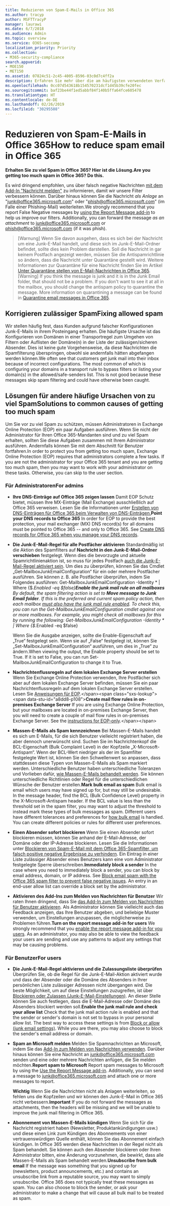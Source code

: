 ```yaml
---
title: Reduzieren von Spam-E-Mails in Office 365
ms.author: tracyp
author: MSFTTracyP
manager: laurawi
ms.date: 6/7/2018
ms.audience: Admin
ms.topic: overview
ms.service: O365-seccomp
localization_priority: Priority
ms.collection:
- M365-security-compliance
search.appverid:
- MOE150
- MET150
ms.assetid: 07824c51-2c45-4005-8596-03c0d7c4ff2a
description: Erfahren Sie mehr über die am häufigsten verwendeten Verfahren zur Reduzierung von Spam und Junk-E-Mails in Office 365.
ms.openlocfilehash: 0cc07d543618b154570231dcf1d45b39cfe20fec
ms.sourcegitcommit: baf23be44f1ed5abbf84f140b5ffa64fce605478
ms.translationtype: HT
ms.contentlocale: de-DE
ms.lasthandoff: 02/26/2019
ms.locfileid: "30295508"
---
```

# <a name="how-to-reduce-spam-email-in-office-365"></a><span data-ttu-id="a8dd8-103">Reduzieren von Spam-E-Mails in Office 365</span><span class="sxs-lookup"><span data-stu-id="a8dd8-103">How to reduce spam email in Office 365</span></span>

 <span data-ttu-id="a8dd8-104">**Erhalten Sie zu viel Spam in Office 365? Hier ist die Lösung.**</span><span class="sxs-lookup"><span data-stu-id="a8dd8-104">**Are you getting too much spam in Office 365? Do this.**</span></span>
  
<span data-ttu-id="a8dd8-p101">Es wird dringend empfohlen, uns über falsch negative Nachrichten [mit dem Add-In "Nachricht melden"](https://support.office.com/article/b5caa9f1-cdf3-4443-af8c-ff724ea719d2) zu informieren, damit wir unsere Filter verbessern können. Darüber hinaus können Sie die Nachricht *als Anlage* an "junk@office365.microsoft.com" oder "phish@office365.microsoft.com" (im Falle einer Phishing-Mail) weiterleiten.</span><span class="sxs-lookup"><span data-stu-id="a8dd8-p101">We strongly recommend that you report False Negative messages by [using the Report Message add-in](https://support.office.com/article/b5caa9f1-cdf3-4443-af8c-ff724ea719d2) to help us improve our filters. Additionally, you can forward the message *as an attachment* to junk@office365.microsoft.com or phish@office365.microsoft.com (if it was phish).</span></span>

><span data-ttu-id="a8dd8-p102">[Warnung] Wenn Sie davon ausgehen, dass es sich bei der Nachricht um eine Junk-E-Mail handelt, und diese sich im Junk-E-Mail-Ordner befindet, sollte dies kein Problem darstellen. Soll die Nachricht in gar keinem Postfach angezeigt werden, müssen Sie die Antispamrichtlinie so ändern, dass die Nachricht unter Quarantäne gestellt wird. Weitere Informationen zur Quarantäne für eine Nachricht finden Sie im Artikel [Unter Quarantäne stellen von E-Mail-Nachrichten in Office 365](quarantine-email-messages.md).</span><span class="sxs-lookup"><span data-stu-id="a8dd8-p102">[Warning] If you think the message is junk and it is in the Junk Email folder, that should not be a problem. If you don't want to see it at all in the mailbox, you should change the antispam policy to quarantine the message. More information on quarantining a message can be found in [Quarantine email messages in Office 365](quarantine-email-messages.md).</span></span>

## <a name="fixing-allowed-spam"></a><span data-ttu-id="a8dd8-110">Korrigieren zulässiger Spam</span><span class="sxs-lookup"><span data-stu-id="a8dd8-110">Fixing allowed spam</span></span>

<span data-ttu-id="a8dd8-p103">Wir stellen häufig fest, dass Kunden aufgrund falscher Konfigurationen Junk-E-Mails in ihrem Posteingang erhalten. Die häufigste Ursache ist das Konfigurieren von Domänen in einer Transportregel zum Umgehen von Filtern oder Auflisten der Domäne(n) in der Liste der zulässigen/sicheren Absender. Dies ist keine gute Vorgehensweise, da diese Nachrichten die Spamfilterung überspringen, obwohl sie andernfalls hätten abgefangen werden können.</span><span class="sxs-lookup"><span data-stu-id="a8dd8-p103">We often see that customers get junk mail into their inbox because of incorrect configurations. The most common of which is configuring your domains in a transport rule to bypass filters or listing your domain(s) in the allowed/safe-senders list. This is not good because these messages skip spam filtering and could have otherwise been caught.</span></span>  

## <a name="solutions-to-other-common-causes-of-getting-too-much-spam"></a><span data-ttu-id="a8dd8-114">Lösungen für andere häufige Ursachen von zu viel Spam</span><span class="sxs-lookup"><span data-stu-id="a8dd8-114">Solutions to common causes of getting too much spam</span></span>

<span data-ttu-id="a8dd8-p104">Um Sie vor zu viel Spam zu schützen, müssen Administratoren in Exchange Online Protection (EOP) ein paar Aufgaben ausführen. Wenn Sie nicht der Administrator für Ihren Office 365-Mandanten sind und zu viel Spam erhalten, sollten Sie diese Aufgaben zusammen mit Ihrem Administrator ausführen. Andernfalls können Sie mit dem Abschnitt für Benutzer fortfahren.</span><span class="sxs-lookup"><span data-stu-id="a8dd8-p104">In order to protect you from getting too much spam, Exchange Online Protection (EOP) requires that administrators complete a few tasks. If you are not the administrator for your Office 365 tenant and you are getting too much spam, then you may want to work with your administrator on these tasks. Otherwise, you can skip to the user section.</span></span>
  
### <a name="for-admins"></a><span data-ttu-id="a8dd8-118">Für Administratoren</span><span class="sxs-lookup"><span data-stu-id="a8dd8-118">For admins</span></span>

- <span data-ttu-id="a8dd8-p105">**Ihre DNS-Einträge auf Office 365 zeigen lassen** Damit EOP Schutz bietet, müssen Ihre MX-Einträge (Mail Exchange) ausschließlich auf Office 365 verweisen. Lesen Sie die Informationen unter [Erstellen von DNS-Einträgen für Office 365 beim Verwalten von DNS-Einträgen.](https://support.office.com/article/b0f3fdca-8a80-4e8e-9ef3-61e8a2a9ab23)</span><span class="sxs-lookup"><span data-stu-id="a8dd8-p105">**Point your DNS records to Office 365** In order for EOP to provide the best protection, your mail exchanger (MX) DNS record(s) for all domains must be pointed to Office 365 -- and only to Office 365. See [Create DNS records for Office 365 when you manage your DNS records](https://support.office.com/article/b0f3fdca-8a80-4e8e-9ef3-61e8a2a9ab23).</span></span>
    
- <span data-ttu-id="a8dd8-p106">**Die Junk-E-Mail-Regel für alle Postfächer aktivieren** Standardmäßig ist die Aktion des Spamfilters auf **Nachricht in den Junk-E-Mail-Ordner verschieben** festgelegt. Wenn dies die bevorzugte und aktuelle Spamrichtlinienaktion ist, so muss für jedes Postfach [auch die Junk-E-Mail-Regel aktiviert sein](https://support.office.com/de-DE/article/overview-of-the-junk-email-filter-5ae3ea8e-cf41-4fa0-b02a-3b96e21de089). Um dies zu überprüfen, können Sie das Cmdlet „Get-MailboxJunkEmailConfiguration“ für ein oder mehrere Postfächer ausführen. Sie können z. B. alle Postfächer überprüfen, indem Sie Folgendes ausführen: Get-MailboxJunkEmailConfiguration -Identity \* | Where {$_.Enabled -eq $false}</span><span class="sxs-lookup"><span data-stu-id="a8dd8-p106">**Enable the junk mail rule on all mailboxes** By default, the spam filtering action is set to **Move message to Junk Email folder**. If this is the preferred and current spam policy action, then each mailbox [must also have the junk mail rule enabled](https://support.office.com/de-DE/article/overview-of-the-junk-email-filter-5ae3ea8e-cf41-4fa0-b02a-3b96e21de089). To check this, you can run the Get-MailboxJunkEmailConfiguration cmdlet against one or more mailboxes. For example, you might check all mailboxes for this by running the following: Get-MailboxJunkEmailConfiguration -Identity \* | Where {$_.Enabled -eq $false}</span></span>
    
    <span data-ttu-id="a8dd8-p107">Wenn Sie die Ausgabe anzeigen, sollte die Enable-Eigenschaft auf „True“ festgelegt sein. Wenn sie auf „False“ festgelegt ist, können Sie „Set-MailboxJunkEmailConfiguration“ ausführen, um dies in „True“ zu ändern.</span><span class="sxs-lookup"><span data-stu-id="a8dd8-p107">When viewing the output, the Enable property should be set to True. If it is set to False, you can run Set-MailboxJunkEmailConfiguration to change it to True.</span></span>
    
- <span data-ttu-id="a8dd8-p108">**Nachrichtenflussregeln auf dem lokalen Exchange Server erstellen** Wenn Sie Exchange Online Protection verwenden, Ihre Postfächer sich aber auf dem lokalen Exchange Server befinden, müssen Sie ein paar Nachrichtenflussregeln auf dem lokalen Exchange Server erstellen. Lesen Sie [Anweisungen für EOP](https://docs.microsoft.com/previous-versions/exchange-server/exchange-150/jj900470(v=exchg.150)).</span><span class="sxs-lookup"><span data-stu-id="a8dd8-p108">**Create mail flow rules in on-premises Exchange Server** If you are using Exchange Online Protection, but your mailboxes are located in on-premises Exchange Server, then you will need to create a couple of mail flow rules in on-premises Exchange Server. See the [instructions for EOP-only](https://docs.microsoft.com/previous-versions/exchange-server/exchange-150/jj900470(v=exchg.150)).</span></span>
    
- <span data-ttu-id="a8dd8-p109">**Massen-E-Mails als Spam kennzeichnen** Bei Massen-E-Mails handelt es sich um E-Mails, für die sich Benutzer vielleicht registriert haben, die aber dennoch unerwünscht sind. Suchen Sie im Nachrichtenkopf die BCL-Eigenschaft (Bulk Complaint Level) in der Kopfzeile „X-Microsoft-Antispam“. Wenn der BCL-Wert niedriger als der im Spamfilter festgelegte Wert ist, können Sie den Schwellenwert so anpassen, dass stattdessen diese Typen von Massen-E-Mails als Spam markiert werden. Unterschiedliche Benutzer haben unterschiedliche Toleranzen und Vorlieben dafür, [wie Massen-E-Mails behandelt werden](https://docs.microsoft.com/de-DE/office365/SecurityCompliance/bulk-complaint-level-values). Sie können unterschiedliche Richtlinien oder Regel für die unterschiedlichen Wünsche der Benutzer erstellen.</span><span class="sxs-lookup"><span data-stu-id="a8dd8-p109">**Mark bulk email as spam** Bulk email is email which users may have signed up for, but may still be undesirable. In the message header, find the BCL (Bulk Confidence Level) property in the X-Microsoft-Antispam header. If the BCL value is less than the threshold set in the spam filter, you may want to adjust the threshold to instead mark these types of bulk messages as spam. Different users have different tolerances and preferences for [how bulk email](https://docs.microsoft.com/de-DE/office365/SecurityCompliance/bulk-complaint-level-values) is handled. You can create different policies or rules for different user preferences.</span></span> 
    
- <span data-ttu-id="a8dd8-p110">**Einen Absender sofort blockieren** Wenn Sie einen Absender sofort blockieren müssen, können Sie anhand der E-Mail-Adresse, der Domäne oder der IP-Adresse blockieren. Lesen Sie die Informationen unter [Blockieren von Spam-E-Mail mit dem Office 365-Spamfilter, um falsch positive negative Ergebnisse zu verhindern](create-organization-wide-safe-sender-or-blocked-sender-lists-in-office-365.md#use-the-eac-to-create-a-transport-rule-that-blocks-messages-sent-from-a-domain-or-user). Ein Eintrag in einer Liste zulässiger Absender eines Benutzers kann eine vom Administrator festgelegte Sperre überschreiben.</span><span class="sxs-lookup"><span data-stu-id="a8dd8-p110">**Immediately block a sender** In the case where you need to immediately block a sender, you can block by email address, domain, or IP address. See [Block email spam with the Office 365 spam filter to prevent false negative issues](create-organization-wide-safe-sender-or-blocked-sender-lists-in-office-365.md#use-the-eac-to-create-a-transport-rule-that-blocks-messages-sent-from-a-domain-or-user). An entry in an end-user allow list can override a block set by the administrator.</span></span>
    
- <span data-ttu-id="a8dd8-p111">**Aktivieren des Add-Ins zum Melden von Nachrichten für Benutzer** Wir raten Ihnen dringend, dass Sie [das Add-In zum Melden von Nachrichten für Benutzer aktivieren](enable-the-report-message-add-in.md). Als Administrator können Sie vielleicht auch das Feedback anzeigen, das Ihre Benutzer abgeben, und beliebige Muster verwenden, um Einstellungen anzupassen, die möglicherweise zu Problemen führen.</span><span class="sxs-lookup"><span data-stu-id="a8dd8-p111">**Turn on the report message add-in for users** We strongly recommend that you [enable the report message add-in for you users](enable-the-report-message-add-in.md). As an administrator, you may also be able to view the feedback your users are sending and use any patterns to adjust any settings that may be causing problems.</span></span>
    
### <a name="for-users"></a><span data-ttu-id="a8dd8-139">Für Benutzer</span><span class="sxs-lookup"><span data-stu-id="a8dd8-139">For users</span></span>

- <span data-ttu-id="a8dd8-p112">**Die Junk-E-Mail-Regel aktivieren und die Zulassungsliste überprüfen** Überprüfen Sie, ob die Regel für die Junk-E-Mail-Aktion aktiviert wurde und dass der Absender oder die Domäne des Absenders in Ihrer persönlichen Liste zulässiger Adressen nicht übergangen wird. Die beste Möglichkeit, um auf diese Einstellungen zuzugreifen, ist über [Blockieren oder Zulassen (Junk-E-Mail-Einstellungen)](https://support.office.com/article/48c9f6f7-2309-4f95-9a4d-de987e880e46). An dieser Stelle können Sie auch festlegen, dass die E-Mail-Adresse oder Domäne des Absenders blockiert werden soll.</span><span class="sxs-lookup"><span data-stu-id="a8dd8-p112">**Enable the junk mail rule and check your allow list** Check that the junk mail action rule is enabled and that the sender or sender's domain is not set to bypass in your personal allow list. The best way to access these settings is from [Block or allow (junk email settings)](https://support.office.com/article/48c9f6f7-2309-4f95-9a4d-de987e880e46). While you are there, you may also choose to block the sender's email address or domain.</span></span>
    
- <span data-ttu-id="a8dd8-p113">**Spam an Microsoft melden** Melden Sie Spamnachrichten an Microsoft, indem Sie das [Add-In zum Melden von Nachrichten verwenden](https://support.office.com/article/b5caa9f1-cdf3-4443-af8c-ff724ea719d2). Darüber hinaus können Sie eine Nachricht an junk@office365.microsoft.com senden und eine oder mehrere Nachrichten anfügen, die Sie melden möchten.</span><span class="sxs-lookup"><span data-stu-id="a8dd8-p113">**Report spam to Microsoft** Report spam messages to Microsoft by using the [Use the Report Message add-in](https://support.office.com/article/b5caa9f1-cdf3-4443-af8c-ff724ea719d2). Additionally, you can send a message to junk@office365.microsoft.com and attach one or more messages to report.</span></span>
    
    <span data-ttu-id="a8dd8-145">**Wichtig** Wenn Sie die Nachrichten nicht als Anlagen weiterleiten, so fehlen uns die Kopfzeilen und wir können den Junk-E-Mail in Office 365 nicht verbessern.</span><span class="sxs-lookup"><span data-stu-id="a8dd8-145">**Important** If you do not forward the messages as attachments, then the headers will be missing and we will be unable to improve the junk mail filtering in Office 365.</span></span> 
    
- <span data-ttu-id="a8dd8-p114">**Abonnement von Massen-E-Mails kündigen** Wenn Sie sich für die Nachricht registriert haben (Newsletter, Produktankündigungen usw.) und diese einen Link zum Kündigen des Abonnements von einer vertrauenswürdigen Quelle enthält, können Sie das Abonnement einfach kündigen. In Office 365 werden diese Nachrichten in der Regel nicht als Spam behandelt. Sie können auch den Absender blockieren oder Ihren Administrator bitten, eine Änderung vorzunehmen, die bewirkt, dass alle Massen-E-Mails als Spam behandelt werden.</span><span class="sxs-lookup"><span data-stu-id="a8dd8-p114">**Unsubscribe from bulk email** If the message was something that you signed up for (newsletters, product announcements, etc.) and contains an unsubscribe link from a reputable source, you may want to simply unsubscribe. Office 365 does not typically treat these messages as spam. You can also choose to block the sender, or ask your administrator to make a change that will cause all bulk mail to be treated as spam.</span></span>
